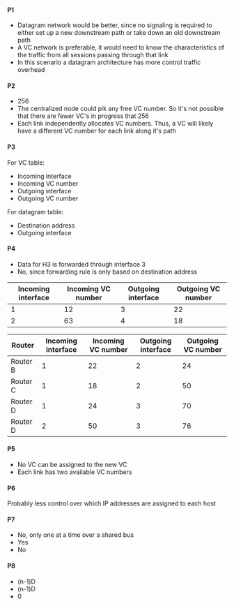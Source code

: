 #### P1
- Datagram network would be better, since no signaling is required to either set up a new downstream path or take down an old downstream path
- A VC network is preferable, it would need to know the characteristics of the traffic from all sessions passing through that link
- In this scenario a datagram architecture has more control traffic overhead

#### P2
- 256
- The centralized node could pik any free VC number. So it's not possible that there are fewer VC's in progress that 256
- Each link independently allocates VC numbers. Thus, a VC will likely have a different VC number for each link along it's path

#### P3
For VC table:
- Incoming interface
- Incoming VC number
- Outgoing interface
- Outgoing VC number

For datagram table:
- Destination address
- Outgoing interface

#### P4
- Data for H3 is forwarded through interface 3
- No, since forwarding rule is only based on destination address

Incoming interface  | Incoming VC number  | Outgoing interface  | Outgoing VC number
| ----------------- | ------------------- | ------------------- | ------------------ |
| 1                 | 12                  | 3                   | 22                 |
| 2                 | 63                  | 4                   | 18                 |

Router   | Incoming interface  | Incoming VC number  | Outgoing interface  | Outgoing VC number
-------- | ------------------- | ------------------- | ------------------- | ------------------ |
Router B | 1                   | 22                  | 2                   | 24                 |
Router C | 1                   | 18                  | 2                   | 50                 |
Router D | 1                   | 24                  | 3                   | 70                 |
Router D | 2                   | 50                  | 3                   | 76                 |

#### P5
- No VC can be assigned to the new VC
- Each link has two available VC numbers

#### P6
Probably less control over which IP addresses are assigned to each host

#### P7
- No, only one at a time over a shared bus
- Yes
- No

#### P8
- (n-1)D
- (n-1)D
- 0










